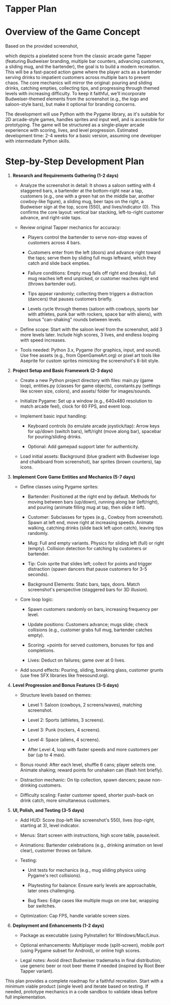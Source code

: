 # Tapper Plan
# Overview of the Game Concept

Based on the provided screenshot, 

which depicts a pixelated scene from the classic arcade game Tapper (featuring Budweiser branding, multiple bar counters, advancing customers, a sliding mug, and the bartender), the goal is to build a modern recreation. This will be a fast-paced action game where the player acts as a bartender serving drinks to impatient customers across multiple bars to prevent chaos. The core mechanics will mirror the original: pouring and sliding drinks, catching empties, collecting tips, and progressing through themed levels with increasing difficulty. To keep it faithful, we'll incorporate Budweiser-themed elements from the screenshot (e.g., the logo and saloon-style bars), but make it optional for branding concerns.

The development will use Python with the Pygame library, as it's suitable for 2D arcade-style games, handles sprites and input well, and is accessible for prototyping. The game will be structured as a single-player arcade experience with scoring, lives, and level progression. Estimated development time: 2-4 weeks for a basic version, assuming one developer with intermediate Python skills.

# Step-by-Step Development Plan

1. **Research and Requirements Gathering (1-2 days)**

   * Analyze the screenshot in detail: It shows a saloon setting with 4 staggered bars, a bartender at the bottom-right near a tap, customers (e.g., one with a green hat on the middle bar, another cowboy-like figure), a sliding mug, beer taps on the right, a Budweiser sign at the top, score (550), and lives/indicator (0). This confirms the core layout: vertical bar stacking, left-to-right customer advance, and right-side taps.

   * Review original Tapper mechanics for accuracy:

     * Players control the bartender to serve non-stop waves of customers across 4 bars.

     * Customers enter from the left (doors) and advance right toward the taps; serve them by sliding full mugs leftward, which they catch and slide back empties.

     * Failure conditions: Empty mug falls off right end (breaks), full mug reaches left end unpicked, or customer reaches right end (throws bartender out).

     * Tips appear randomly; collecting them triggers a distraction (dancers) that pauses customers briefly.

     * Levels cycle through themes (saloon with cowboys, sports bar with athletes, punk bar with rockers, space bar with aliens), with bonus "can-shaking" rounds between levels.

   * Define scope: Start with the saloon level from the screenshot, add 3 more levels later. Include high scores, 3 lives, and endless looping with speed increases.

   * Tools needed: Python 3.x, Pygame (for graphics, input, and sound). Use free assets (e.g., from OpenGameArt.org) or pixel art tools like Aseprite for custom sprites mimicking the screenshot's 8-bit style.

2. **Project Setup and Basic Framework (2-3 days)**

   * Create a new Python project directory with files: main.py (game loop), entities.py (classes for game objects), constants.py (settings like screen size, colors), and assets/ folder for images/sounds.

   * Initialize Pygame: Set up a window (e.g., 640x480 resolution to match arcade feel), clock for 60 FPS, and event loop.

   * Implement basic input handling:

     * Keyboard controls (to emulate arcade joystick/tap): Arrow keys for up/down (switch bars), left/right (move along bar), spacebar for pouring/sliding drinks.

     * Optional: Add gamepad support later for authenticity.

   * Load initial assets: Background (blue gradient with Budweiser logo and chalkboard from screenshot), bar sprites (brown counters), tap icons.

3. **Implement Core Game Entities and Mechanics (5-7 days)**

   * Define classes using Pygame sprites:

     * Bartender: Positioned at the right end by default. Methods for moving between bars (up/down), running along bar (left/right), and pouring (animate filling mug at tap, then slide it left).

     * Customer: Subclasses for types (e.g., Cowboy from screenshot). Spawn at left end, move right at increasing speeds. Animate walking, catching drinks (slide back left upon catch), leaving tips randomly.

     * Mug: Full and empty variants. Physics for sliding left (full) or right (empty). Collision detection for catching by customers or bartender.

     * Tip: Coin sprite that slides left; collect for points and trigger distraction (spawn dancers that pause customers for 3-5 seconds).

     * Background Elements: Static bars, taps, doors. Match screenshot's perspective (staggered bars for 3D illusion).

   * Core loop logic:

     * Spawn customers randomly on bars, increasing frequency per level.

     * Update positions: Customers advance; mugs slide; check collisions (e.g., customer grabs full mug, bartender catches empty).

     * Scoring: +points for served customers, bonuses for tips and completions.

     * Lives: Deduct on failures; game over at 0 lives.

   * Add sound effects: Pouring, sliding, breaking glass, customer grunts (use free SFX libraries like freesound.org).

4. **Level Progression and Bonus Features (3-5 days)**

   * Structure levels based on themes:

     * Level 1: Saloon (cowboys, 2 screens/waves), matching screenshot.

     * Level 2: Sports (athletes, 3 screens).

     * Level 3: Punk (rockers, 4 screens).

     * Level 4: Space (aliens, 4 screens).

     * After Level 4, loop with faster speeds and more customers per bar (up to 4 max).

   * Bonus round: After each level, shuffle 6 cans; player selects one. Animate shaking; reward points for unshaken can (flash hint briefly).

   * Distraction mechanic: On tip collection, spawn dancers; pause non-drinking customers.

   * Difficulty scaling: Faster customer speed, shorter push-back on drink catch, more simultaneous customers.

5. **UI, Polish, and Testing (3-5 days)**

   * Add HUD: Score (top-left like screenshot's 550), lives (top-right, starting at 3), level indicator.

   * Menus: Start screen with instructions, high score table, pause/exit.

   * Animations: Bartender celebrations (e.g., drinking animation on level clear), customer throws on failure.

   * Testing:

     * Unit tests for mechanics (e.g., mug sliding physics using Pygame's rect collisions).

     * Playtesting for balance: Ensure early levels are approachable, later ones challenging.

     * Bug fixes: Edge cases like multiple mugs on one bar, wrapping bar switches.

   * Optimization: Cap FPS, handle variable screen sizes.

6. **Deployment and Enhancements (1-2 days)**

   * Package as executable (using PyInstaller) for Windows/Mac/Linux.

   * Optional enhancements: Multiplayer mode (split-screen), mobile port (using Pygame subset for Android), or online high scores.

   * Legal notes: Avoid direct Budweiser trademarks in final distribution; use generic beer or root beer theme if needed (inspired by Root Beer Tapper variant).

This plan provides a complete roadmap for a faithful recreation. Start with a minimum viable product (single level) and iterate based on testing. If needed, prototype mechanics in a code sandbox to validate ideas before full implementation.
